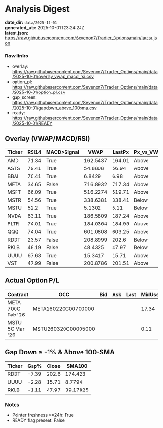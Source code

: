 # Analysis Digest

**date_dir:** `data/2025-10-01`  
**generated_utc:** 2025-10-01T23:24:24Z  
**latest.json:** https://raw.githubusercontent.com/Sevenon7/Tradier_Options/main/latest.json

### Raw links

- overlay: https://raw.githubusercontent.com/Sevenon7/Tradier_Options/main/data/2025-10-01/overlay_vwap_macd_rsi.csv
- option_pl: https://raw.githubusercontent.com/Sevenon7/Tradier_Options/main/data/2025-10-01/option_pl.csv
- gap_screen: https://raw.githubusercontent.com/Sevenon7/Tradier_Options/main/data/2025-10-01/gapdown_above_100sma.csv
- ready: https://raw.githubusercontent.com/Sevenon7/Tradier_Options/main/data/2025-10-01/READY

## Overlay (VWAP/MACD/RSI)
| Ticker | RSI14 | MACD>Signal | VWAP | LastPx | Px_vs_VWAP | SMA100 | Gap% | Guidance |
| --- | --- | --- | --- | --- | --- | --- | --- | --- |
| AMD | 71.34 | True | 162.5437 | 164.01 | Above | 147.1046 | -0.53 | HOLD |
| ASTS | 79.41 | True | 54.8808 | 56.94 | Above | 43.13 | 9.03 | HOLD |
| BBAI | 70.41 | True | 6.8429 | 6.98 | Above | 5.6023 | 0.46 | HOLD |
| META | 34.65 | False | 716.8932 | 717.34 | Above | 719.0765 | -1.76 | HOLD |
| MSFT | 66.09 | True | 516.2274 | 519.71 | Above | 495.4834 | -0.61 | HOLD |
| MSTR | 54.56 | True | 338.6381 | 338.41 | Below | 376.3492 | 3.18 | HOLD |
| MSTU | 52.2 | True | 5.1302 | 5.11 | Below | 7.3095 | 6.02 | HOLD |
| NVDA | 63.11 | True | 186.5809 | 187.24 | Above | 162.4252 | -0.72 | HOLD |
| PLTR | 74.01 | True | 184.0364 | 184.95 | Above | 151.3922 | -0.61 | HOLD |
| QQQ | 74.04 | True | 601.0808 | 603.25 | Above | 556.4979 | -0.53 | HOLD |
| RDDT | 23.57 | False | 208.8999 | 202.6 | Below | 174.423 | -7.39 | HOLD |
| RKLB | 49.19 | False | 48.4325 | 47.97 | Below | 39.1782 | -1.11 | HOLD |
| UUUU | 67.63 | True | 15.3417 | 15.71 | Above | 8.7794 | -2.28 | HOLD |
| VST | 47.99 | False | 200.8786 | 201.51 | Above | 187.7655 | -0.47 | HOLD |

## Actual Option P/L
| Contract | OCC | Bid | Ask | Last | MidUsed | Entry | Contracts | P/L($) | P/L(%) | IV | source | quote_status | spot_status | spot | strike | type | root | expiry | note |
| --- | --- | --- | --- | --- | --- | --- | --- | --- | --- | --- | --- | --- | --- | --- | --- | --- | --- | --- | --- |
| META 700C Feb '26 | META260220C00700000 |  |  |  | 17.34 | 109.13 | 1 | -9179.0 | -84.11 |  | intrinsic | error | ok | 717.34 | 700.0 | CALL | META | 2026-02-20 |  |
| MSTU 5C Mar '26 | MSTU260320C00005000 |  |  |  | 0.11 | 1.86 | 20 | -3500.0 | -94.09 |  | intrinsic | error | ok | 5.11 | 5.0 | CALL | MSTU | 2026-03-20 |  |

## Gap Down ≥ -1% & Above 100-SMA
| Ticker | Gap% | Close | SMA100 |
| --- | --- | --- | --- |
| RDDT | -7.39 | 202.6 | 174.423 |
| UUUU | -2.28 | 15.71 | 8.7794 |
| RKLB | -1.11 | 47.97 | 39.17825 |

### Notes
- Pointer freshness <=24h: True
- READY flag present: False
